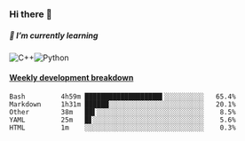 ### Hi there 👋

##### 🌱 I’m currently learning

![C++](https://img.shields.io/badge/-C++-00599C?style=flat-square&logo=c)![Python](https://img.shields.io/badge/-Python-black?style=flat-square&logo=Python)


<!-- waka-box start -->
#### <a href="https://gist.github.com/bf274261b4c8553e17fc709dfc3cfa97" target="_blank">Weekly development breakdown</a>
```text
Bash      	 4h59m ███████████████████▌░░░░░░░░░░   65.4% 
Markdown  	 1h31m ██████░░░░░░░░░░░░░░░░░░░░░░░░   20.1% 
Other     	 38m   ██▌░░░░░░░░░░░░░░░░░░░░░░░░░░░    8.5% 
YAML      	 25m   █▋░░░░░░░░░░░░░░░░░░░░░░░░░░░░    5.6% 
HTML      	 1m    ░░░░░░░░░░░░░░░░░░░░░░░░░░░░░░    0.3% 
```
<!-- Powered by https://github.com/YouEclipse/waka-box-go . -->
<!-- waka-box end -->



<!--
**KomoreKalu/KomoreKalu** is a ✨ _special_ ✨ repository because its `README.md` (this file) appears on your GitHub profile.

Here are some ideas to get you started:

- 🔭 I’m currently working on ...
- 🌱 I’m currently learning ...
- 👯 I’m looking to collaborate on ...
- 🤔 I’m looking for help with ...
- 💬 Ask me about ...
- 📫 How to reach me: ...
- 😄 Pronouns: ...
- ⚡ Fun fact: ...
-->
